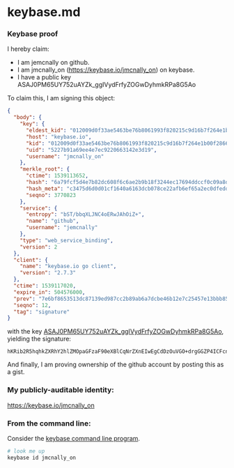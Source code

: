 # keybase.md
### Keybase proof

I hereby claim:

  * I am jemcnally on github.
  * I am jmcnally_on (https://keybase.io/jmcnally_on) on keybase.
  * I have a public key ASAJ0PM65UY752uAYZk_ggIVydFrfyZOGwDyhmkRPa8G5Ao

To claim this, I am signing this object:

```json
{
  "body": {
    "key": {
      "eldest_kid": "012009d0f33ae5463be76b8061993f820215c9d16b7f264e1b00f28669113daf06e40a",
      "host": "keybase.io",
      "kid": "012009d0f33ae5463be76b8061993f820215c9d16b7f264e1b00f28669113daf06e40a",
      "uid": "5227b91a69ee4e7ec9220663142e3d19",
      "username": "jmcnally_on"
    },
    "merkle_root": {
      "ctime": 1539113652,
      "hash": "6a79fcf5d4e7b82dc608f6c6ae2b9b18f3244ec17694ddccf0c09a8d29b813d5f82c270cf5982fc7026b06bd9c3772e794215d0884a7a4f62783b11eeef03a35",
      "hash_meta": "c3475d6d0d01cf1640a6163dcb078ce22afb6ef65a2ec0dfeddf7e8af5b7c8ce",
      "seqno": 3770823
    },
    "service": {
      "entropy": "bST/bbqXLJNC4oERwJAhOiZ+",
      "name": "github",
      "username": "jemcnally"
    },
    "type": "web_service_binding",
    "version": 2
  },
  "client": {
    "name": "keybase.io go client",
    "version": "2.7.3"
  },
  "ctime": 1539117020,
  "expire_in": 504576000,
  "prev": "7e6bf8653513dc87139ed987cc2b89ab6a7dcbe46b12e7c25457e13bbb85e497",
  "seqno": 12,
  "tag": "signature"
}
```

with the key [ASAJ0PM65UY752uAYZk_ggIVydFrfyZOGwDyhmkRPa8G5Ao](https://keybase.io/jmcnally_on), yielding the signature:

```
hKRib2R5hqhkZXRhY2hlZMOpaGFzaF90eXBlCqNrZXnEIwEgCdDzOuVGO+drgGGZP4ICFcnRa38mThsA8oZpET2vBuQKp3BheWxvYWTESpcCDMQgfmv4ZTUT3IcTntmHzCuJq2p9y+RrEufCVFfhO7uF5JfEIC/e0uXEN+5+CMZ56MnrMrciBFeC/cujHZgiLESL3/x6AgHCo3NpZ8RA8NSMPm2qCDIAeNzrgHVNZn+LYkpukAlG5mNhq5jY/M9UGT3Jai3mZ3esjS51vILtZijd+L8cwkpFh8obfyu1D6hzaWdfdHlwZSCkaGFzaIKkdHlwZQildmFsdWXEIILW3dTiwEQ2j9mDDoECW2ykeAA9IZL8s8yB04fLYQs8o3RhZ80CAqd2ZXJzaW9uAQ==

```

And finally, I am proving ownership of the github account by posting this as a gist.

### My publicly-auditable identity:

https://keybase.io/jmcnally_on

### From the command line:

Consider the [keybase command line program](https://keybase.io/download).

```bash
# look me up
keybase id jmcnally_on
```
